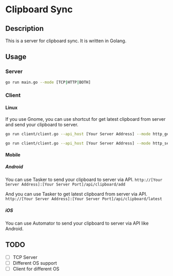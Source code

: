 # Clipboard Sync

## Description

This is a server for clipboard sync. It is written in Golang.

## Usage

### Server

```bash
go run main.go --mode [TCP|HTTP|BOTH]
```

### Client

#### Linux

If you use Gnome, you can use shortcut for get latest clipboard from server and send your clipboard to server.

```bash
go run client/client.go --api_host [Your Server Address] --mode http_get # Get latest clipboard from server
```

```bash
go run client/client.go --api_host [Your Server Address] --mode http_send # Send your clipboard to server
```


#### Mobile

##### Android

You can use Tasker to send your clipboard to server via API.
`http://[Your Server Address]:[Your Server Port]/api/clipboard/add`

And you can use Tasker to get latest clipboard from server via API.
`http://[Your Server Address]:[Your Server Port]/api/clipboard/latest`

##### iOS
You can use Automator to send your clipboard to server via API like Android.

## TODO

- [ ] TCP Server
- [ ] Different OS support
- [ ] Client for different OS